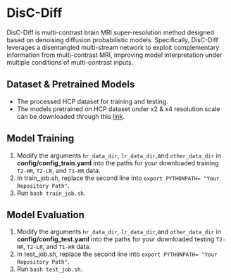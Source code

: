 # DisC-Diff

DisC-Diff is multi-contrast brain MRI super-resolution method designed based on denoising diffusion probabilistic models. Specifically, DisC-Diff leverages a disentangled multi-stream network to exploit complementary information from multi-contrast MRI, improving model interpretation under multiple conditions of multi-contrast inputs. 

## Dataset & Pretrained Models
- The processed HCP dataset for training and testing. 
- The models pretrained on HCP dataset under x2 & x4 resolution scale can be downloaded through this [link](https://drive.google.com/drive/folders/17PLBWTPplBDScXwAc2gF6PXOO9OqwREh?usp=drive_link).

## Model Training
1. Modify the arguments `hr_data_dir`, `lr_data_dir`,and `other_data_dir` in **config/config_train.yaml** into the paths for your downloaded training `T2-HR`, `T2-LR`, and `T1-HR` data.
2. In train_job.sh, replace the second line into `export PYTHONPATH= "Your Repository Path"`.
3. Run `bash train_job.sh`.

## Model Evaluation
1. Modify the arguments `hr_data_dir`, `lr_data_dir`,and `other_data_dir` in **config/config_test.yaml** into the paths for your downloaded testing `T2-HR`, `T2-LR`, and `T1-HR` data.
2. In test_job.sh, replace the second line into `export PYTHONPATH= "Your Repository Path"`.
3. Run `bash test_job.sh`.


